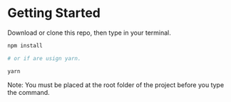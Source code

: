 # Getting Started

Download or clone this repo, then type in your terminal.

```bash
npm install

# or if are usign yarn.

yarn
```

Note: You must be placed at the root folder of the project before you type the command.
